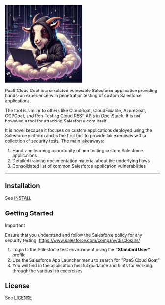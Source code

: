 <img src="Resources/A%20hacker%20goat%20in%20the%20cloud%3B%20Copilot%20AI%3B%20Designer%3BContent%20credentials%3BGenerated%20with%20AI%20April%2010,%202024%20at%201-16%20PM%3B%206c698311-1ccd-41f2-b5dc-b471a9949b16.jpg" width="50%">

PaaS Cloud Goat is a simulated vulnerable Salesforce application providing hands-on experience with penetration testing of custom Salesforce applications.

The tool is similar to others like CloudGoat, CloudFoxable, AzureGoat, GCPGoat, and Pen-Testing Cloud REST APIs in OpenStack. It is not, however, a tool for attacking Salesforce.com itself.

It is novel because it focuses on custom applications deployed using the Salesforce platform and is the first tool to provide lab exercises with a collection of security tests. The main takeaways:
1. Hands-on learning opportunity of pen testing custom Salesforce applications
1. Detailed training documentation material about the underlying flaws
1. Consolidated list of common Salesforce application vulnerabilities

----

## Installation

See [INSTALL](Documentation/INSTALL.md)

## Getting Started

> [!IMPORTANT]
> Ensure that you understand and follow the Salesforce policy for any security testing: https://www.salesforce.com/company/disclosure/

1. Login to the Salesforce test environment using the **"Standard User"** profile
1. Use the Salesforce App Launcher menu to search for "PaaS Cloud Goat"
1. You will find in the application helpful guidance and hints for working through the various lab excercises

## License

See [LICENSE](LICENSE)
